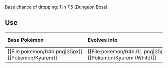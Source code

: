 Base chance of dropping: 1 in 7.5 (Dungeon Boss)
## Use
Base Pokémon |Evolves into |Available in
:---|:---|:---
[[File:pokemon/646.png\|25px]] [[Pokemon/Kyurem]]  | [[File:pokemon/646.01.png\|25px]] [[Pokemon/Kyurem (White)]] |Unova onward